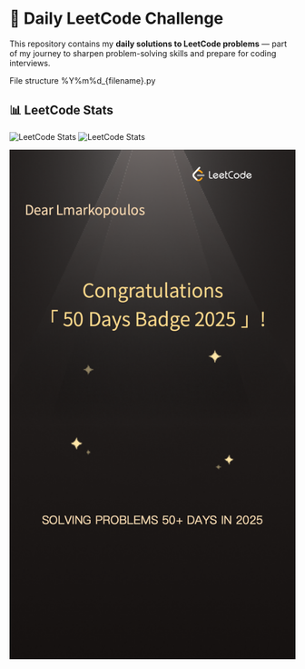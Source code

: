 # 🧩 Daily LeetCode Challenge

This repository contains my **daily solutions to LeetCode problems** — part of my journey to sharpen problem-solving skills and prepare for coding interviews.

File structure %Y%m%d_{filename}.py 

## 📊 LeetCode Stats

![LeetCode Stats](https://leetcard.jacoblin.cool/Lmarkopoulos?theme=dark&font=Karma&ext=heatmap)
![LeetCode Stats](https://leetcard.jacoblin.cool/dimitris-markopoulos?theme=dark&font=Karma&ext=heatmap)


![image](badge1.png)

